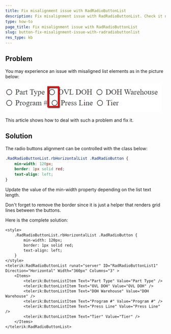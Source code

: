 ```yaml
---
title: Fix misalignment issue with RadRadioButtonList
description: Fix misalignment issue with RadRadioButtonList. Check it now!
type: how-to
page_title: Fix misalignment issue with RadRadioButtonList
slug: button-fix-misalignment-issue-with-radradiobuttonlist
res_type: kb
---
```


## Problem

You may experience an issue with misaligned list elements as in the picture below:  
  
![Missalignement_Issue](images/button-fix-misalignment-issue-with-radradiobuttonlist.png)  

This article shows how to deal with such a problem and fix it.  
  
## Solution

The radio buttons alignment can be controlled with the class below:  
  
````CSS
.RadRadioButtonList.rbHorizontalList .RadRadioButton {
    min-width: 120px;
    border: 1px solid red;
    text-align: left;
}
````


Update the value of the min-width property depending on the list text length.  

Don't forget to remove the border since it is just a helper that renders grid lines between the buttons.  
  

Here is the complete solution:  
  
````ASPX
<style>
    .RadRadioButtonList.rbHorizontalList .RadRadioButton {
        min-width: 120px;
        border: 1px solid red;
        text-align: left;
    }
</style>
<telerik:RadRadioButtonList runat="server" ID="RadRadioButtonList1" Direction="Horizontal" Width="360px" Columns="3" >
    <Items>
        <telerik:ButtonListItem Text="Part Type" Value="Part Type" />
        <telerik:ButtonListItem Text="OVL DOH" Value="OVL DOH" />
        <telerik:ButtonListItem Text="DOH Warehouse" Value="DOH Warehouse" />
        <telerik:ButtonListItem Text="Program #" Value="Program #" />
        <telerik:ButtonListItem Text="Press Line" Value="Press Line" />
        <telerik:ButtonListItem Text="Tier" Value="Tier" />
    </Items>
</telerik:RadRadioButtonList>
````

 